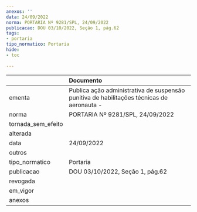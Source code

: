 ```yaml
---
anexos: ''
data: 24/09/2022
norma: PORTARIA Nº 9281/SPL, 24/09/2022
publicacao: DOU 03/10/2022, Seção 1, pág.62
tags:
- portaria
tipo_normatico: Portaria
hide: 
- toc 
 
---
```


|                    | Documento                                                                                 |
|:-------------------|:------------------------------------------------------------------------------------------|
| ementa             | Publica ação administrativa de suspensão punitiva de habilitações técnicas de aeronauta - |
| norma              | PORTARIA Nº 9281/SPL, 24/09/2022                                                          |
| tornada_sem_efeito |                                                                                           |
| alterada           |                                                                                           |
| data               | 24/09/2022                                                                                |
| outros             |                                                                                           |
| tipo_normatico     | Portaria                                                                                  |
| publicacao         | DOU 03/10/2022, Seção 1, pág.62                                                           |
| revogada           |                                                                                           |
| em_vigor           |                                                                                           |
| anexos             |                                                                                           |